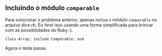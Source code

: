 ## Incluindo o módulo `comparable`

Para solucionar o problema anterior, apenas inclua o módulo `comparable` no arquivo dice.rb.  Eu farei isso usando uma forma simplificada para brincar com as possibilidades do Ruby :).

	class Array; include Comparable; end

Agora o teste passa.

